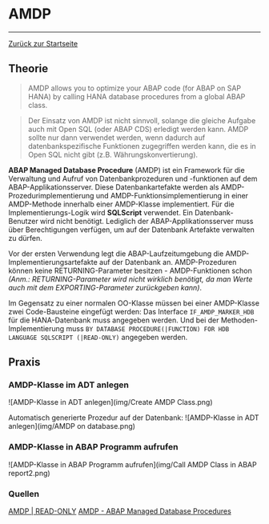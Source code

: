 # AMDP
---

[Zurück zur Startseite](https://wolfgangzeller.github.io/ABAP-for-SAP-BW/)

## Theorie

> AMDP allows you to optimize your ABAP code (for ABAP on SAP HANA) by calling HANA database procedures from a global ABAP class.

> Der Einsatz von AMDP ist nicht sinnvoll, solange die gleiche Aufgabe auch mit Open SQL (oder ABAP CDS) erledigt werden kann. AMDP sollte nur dann verwendet werden, wenn dadurch auf datenbankspezifische Funktionen zugegriffen werden kann, die es in Open SQL nicht gibt (z.B. Währungskonvertierung).

**ABAP Managed Database Procedure** (AMDP) ist ein Framework für die Verwaltung und Aufruf von Datenbankprozeduren und -funktionen auf dem ABAP-Applikationsserver.
Diese Datenbankartefakte werden als AMDP-Prozedurimplementierung und AMDP-Funktionsimplementierung in einer AMDP-Methode innerhalb einer AMDP-Klasse implementiert.
Für die Implementierungs-Logik wird **SQLScript** verwendet. Ein Datenbank-Benutzer wird nicht benötigt. Lediglich der ABAP-Applikationsserver muss über Berechtigungen verfügen, um auf der Datenbank Artefakte verwalten zu dürfen.

Vor der ersten Verwendung legt die ABAP-Laufzeitumgebung die AMDP-Implementierungsartefakte auf der Datenbank an. AMDP-Prozeduren können keine RETURNING-Parameter besitzen - AMDP-Funktionen schon *(Anm.: RETURNING-Parameter wird nicht wirklich benötigt, da man Werte auch mit dem EXPORTING-Parameter zurückgeben kann)*.

Im Gegensatz zu einer normalen OO-Klasse müssen bei einer AMDP-Klasse zwei Code-Bausteine eingefügt werden:
Das Interface `IF_AMDP_MARKER_HDB` für die HANA-Datenbank muss angegeben werden. Und bei der Methoden-Implementierung muss `BY DATABASE PROCEDURE(|FUNCTION) FOR HDB LANGUAGE SQLSCRIPT (|READ-ONLY)` angegeben werden.



## Praxis
### AMDP-Klasse im ADT anlegen
![AMDP-Klasse in ADT anlegen](img/Create AMDP Class.png)

Automatisch generierte Prozedur auf der Datenbank:
![AMDP-Klasse in ADT anlegen](img/AMDP on database.png)

### AMDP-Klasse in ABAP Programm aufrufen
![AMDP-Klasse in ABAP Programm aufrufen](img/Call AMDP Class in ABAP report2.png)

### Quellen
[AMDP | READ-ONLY](https://help.sap.com/doc/abapdocu_752_index_htm/7.52/de-de/abapmethods_amdp_options.htm#!ABAP_ADDITION_1@1@)
[AMDP - ABAP Managed Database Procedures](https://help.sap.com/doc/abapdocu_752_index_htm/7.52/de-de/abenamdp.htm)
